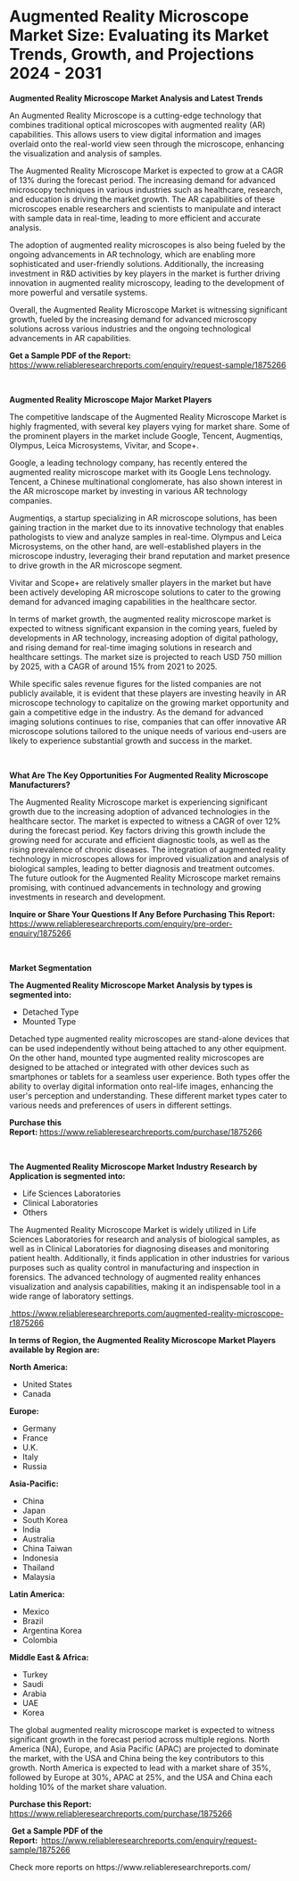<p><h1>Augmented Reality Microscope Market Size: Evaluating its Market Trends, Growth, and Projections 2024 - 2031</h1></p><p><strong>Augmented Reality Microscope Market Analysis and Latest Trends</strong></p>
<p><p>An Augmented Reality Microscope is a cutting-edge technology that combines traditional optical microscopes with augmented reality (AR) capabilities. This allows users to view digital information and images overlaid onto the real-world view seen through the microscope, enhancing the visualization and analysis of samples.</p><p>The Augmented Reality Microscope Market is expected to grow at a CAGR of 13% during the forecast period. The increasing demand for advanced microscopy techniques in various industries such as healthcare, research, and education is driving the market growth. The AR capabilities of these microscopes enable researchers and scientists to manipulate and interact with sample data in real-time, leading to more efficient and accurate analysis.</p><p>The adoption of augmented reality microscopes is also being fueled by the ongoing advancements in AR technology, which are enabling more sophisticated and user-friendly solutions. Additionally, the increasing investment in R&D activities by key players in the market is further driving innovation in augmented reality microscopy, leading to the development of more powerful and versatile systems.</p><p>Overall, the Augmented Reality Microscope Market is witnessing significant growth, fueled by the increasing demand for advanced microscopy solutions across various industries and the ongoing technological advancements in AR capabilities.</p></p>
<p><strong>Get a Sample PDF of the Report:&nbsp;</strong> <a href="https://www.reliableresearchreports.com/enquiry/request-sample/1875266">https://www.reliableresearchreports.com/enquiry/request-sample/1875266</a></p>
<p>&nbsp;</p>
<p><strong>Augmented Reality Microscope Major Market Players</strong></p>
<p><p>The competitive landscape of the Augmented Reality Microscope Market is highly fragmented, with several key players vying for market share. Some of the prominent players in the market include Google, Tencent, Augmentiqs, Olympus, Leica Microsystems, Vivitar, and Scope+.</p><p>Google, a leading technology company, has recently entered the augmented reality microscope market with its Google Lens technology. Tencent, a Chinese multinational conglomerate, has also shown interest in the AR microscope market by investing in various AR technology companies.</p><p>Augmentiqs, a startup specializing in AR microscope solutions, has been gaining traction in the market due to its innovative technology that enables pathologists to view and analyze samples in real-time. Olympus and Leica Microsystems, on the other hand, are well-established players in the microscope industry, leveraging their brand reputation and market presence to drive growth in the AR microscope segment.</p><p>Vivitar and Scope+ are relatively smaller players in the market but have been actively developing AR microscope solutions to cater to the growing demand for advanced imaging capabilities in the healthcare sector.</p><p>In terms of market growth, the augmented reality microscope market is expected to witness significant expansion in the coming years, fueled by developments in AR technology, increasing adoption of digital pathology, and rising demand for real-time imaging solutions in research and healthcare settings. The market size is projected to reach USD 750 million by 2025, with a CAGR of around 15% from 2021 to 2025.</p><p>While specific sales revenue figures for the listed companies are not publicly available, it is evident that these players are investing heavily in AR microscope technology to capitalize on the growing market opportunity and gain a competitive edge in the industry. As the demand for advanced imaging solutions continues to rise, companies that can offer innovative AR microscope solutions tailored to the unique needs of various end-users are likely to experience substantial growth and success in the market.</p></p>
<p>&nbsp;</p>
<p><strong>What Are The Key Opportunities For Augmented Reality Microscope Manufacturers?</strong></p>
<p><p>The Augmented Reality Microscope market is experiencing significant growth due to the increasing adoption of advanced technologies in the healthcare sector. The market is expected to witness a CAGR of over 12% during the forecast period. Key factors driving this growth include the growing need for accurate and efficient diagnostic tools, as well as the rising prevalence of chronic diseases. The integration of augmented reality technology in microscopes allows for improved visualization and analysis of biological samples, leading to better diagnosis and treatment outcomes. The future outlook for the Augmented Reality Microscope market remains promising, with continued advancements in technology and growing investments in research and development.</p></p>
<p><strong>Inquire or Share Your Questions If Any Before Purchasing This Report:</strong> <a href="https://www.reliableresearchreports.com/enquiry/pre-order-enquiry/1875266">https://www.reliableresearchreports.com/enquiry/pre-order-enquiry/1875266</a></p>
<p>&nbsp;</p>
<p><strong>Market Segmentation</strong></p>
<p><strong>The Augmented Reality Microscope Market Analysis by types is segmented into:</strong></p>
<p><ul><li>Detached Type</li><li>Mounted Type</li></ul></p>
<p><p>Detached type augmented reality microscopes are stand-alone devices that can be used independently without being attached to any other equipment. On the other hand, mounted type augmented reality microscopes are designed to be attached or integrated with other devices such as smartphones or tablets for a seamless user experience. Both types offer the ability to overlay digital information onto real-life images, enhancing the user's perception and understanding. These different market types cater to various needs and preferences of users in different settings.</p></p>
<p><strong>Purchase this Report:&nbsp;</strong><a href="https://www.reliableresearchreports.com/purchase/1875266">https://www.reliableresearchreports.com/purchase/1875266</a></p>
<p>&nbsp;</p>
<p><strong>The Augmented Reality Microscope Market Industry Research by Application is segmented into:</strong></p>
<p><ul><li>Life Sciences Laboratories</li><li>Clinical Laboratories</li><li>Others</li></ul></p>
<p><p>The Augmented Reality Microscope Market is widely utilized in Life Sciences Laboratories for research and analysis of biological samples, as well as in Clinical Laboratories for diagnosing diseases and monitoring patient health. Additionally, it finds application in other industries for various purposes such as quality control in manufacturing and inspection in forensics. The advanced technology of augmented reality enhances visualization and analysis capabilities, making it an indispensable tool in a wide range of laboratory settings.</p></p>
<p><a href="https://www.reliableresearchreports.com/augmented-reality-microscope-r1875266">&nbsp;https://www.reliableresearchreports.com/augmented-reality-microscope-r1875266</a></p>
<p><strong>In terms of Region, the Augmented Reality Microscope Market Players available by Region are:</strong></p>
<p>
    <p> <strong> North America: </strong>
        <ul>
            <li>United States</li>
            <li>Canada</li>
        </ul>
        </p> 
    <p> <strong> Europe: </strong>
        <ul>
            <li>Germany</li>
            <li>France</li>
            <li>U.K.</li>
            <li>Italy</li>
            <li>Russia</li>
        </ul>
        </p> 
    <p> <strong> Asia-Pacific: </strong>
        <ul>
            <li>China</li>
            <li>Japan</li>
            <li>South Korea</li>
            <li>India</li>
            <li>Australia</li>
            <li>China Taiwan</li>
            <li>Indonesia</li>
            <li>Thailand</li>
            <li>Malaysia</li>
        </ul>
        </p> 
    <p> <strong> Latin America: </strong>
        <ul>
            <li>Mexico</li>
            <li>Brazil</li>
            <li>Argentina Korea</li>
            <li>Colombia</li>
        </ul>
        </p> 
    <p> <strong> Middle East & Africa: </strong>
        <ul>
            <li>Turkey</li>
            <li>Saudi</li>
            <li>Arabia</li>
            <li>UAE</li>
            <li>Korea</li>
        </ul>
    </p>
    </p>
<p><p>The global augmented reality microscope market is expected to witness significant growth in the forecast period across multiple regions. North America (NA), Europe, and Asia Pacific (APAC) are projected to dominate the market, with the USA and China being the key contributors to this growth. North America is expected to lead with a market share of 35%, followed by Europe at 30%, APAC at 25%, and the USA and China each holding 10% of the market share valuation.</p></p>
<p><strong>Purchase this Report: </strong><a href="https://www.reliableresearchreports.com/purchase/1875266">https://www.reliableresearchreports.com/purchase/1875266</a></p>
<p>&nbsp;<strong>Get a Sample PDF of the Report:&nbsp;&nbsp;</strong><a href="https://www.reliableresearchreports.com/enquiry/request-sample/1875266">https://www.reliableresearchreports.com/enquiry/request-sample/1875266</a></p>
<p><strong></strong></p>
<p>Check more reports on https://www.reliableresearchreports.com/</p>